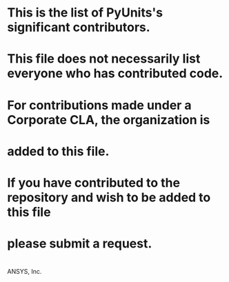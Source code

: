 # This is the list of PyUnits's significant contributors.
#
# This file does not necessarily list everyone who has contributed code.
#
# For contributions made under a Corporate CLA, the organization is
# added to this file.
#
# If you have contributed to the repository and wish to be added to this file
# please submit a request.
#
#
ANSYS, Inc.